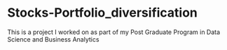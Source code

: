 # Stocks-Portfolio_diversification
This is a project I worked on as part of my Post Graduate Program in Data Science and Business Analytics
